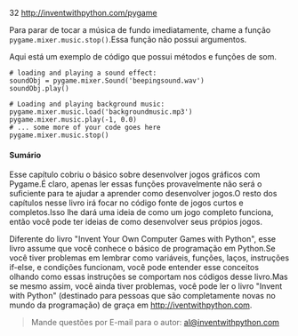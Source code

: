32 http://inventwithpython.com/pygame

Para parar de tocar a música de fundo imediatamente, chame a função `pygame.mixer.music.stop()`.Essa função não possui argumentos.

Aqui está um exemplo de código que possui métodos e funções de som.

    # loading and playing a sound effect:
    soundObj = pygame.mixer.Sound('beepingsound.wav')
    soundObj.play()

    # Loading and playing background music:
    pygame.mixer.music.load('backgroundmusic.mp3')
    pygame.mixer.music.play(-1, 0.0)
    # ... some more of your code goes here
    pygame.mixer.music.stop()


#### Sumário

Esse capítulo cobriu o básico sobre desenvolver jogos gráficos com Pygame.É claro, apenas ler essas funções provavelmente não será o suficiente para te ajudar a aprender como desenvolver jogos.O resto dos capítulos nesse livro irá focar no código fonte de jogos curtos e completos.Isso lhe dará uma ideia de como um jogo completo funciona, então você pode ter ideias de como desenvolver seus própios jogos.

Diferente do livro "Invent Your Own Computer Games with Python", esse livro assume que você conhece o básico de programação em Python.Se você tiver problemas em lembrar como variáveis, funções, laços, instruções if-else, e condições funcionam, você pode entender esse conceitos olhando como essas instruções se comportam nos códigos desse livro.Mas se mesmo assim, você ainda tiver problemas, você pode ler o livro "Invent with Python" (destinado para pessoas que são completamente novas no mundo da programação) de graça em http://iventwithpython.com.

> Mande questões por E-mail para o autor: al@inventwithpython.com
